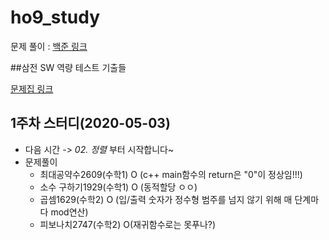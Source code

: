 # ho9_study

문제 풀이 : [백준 링크](https://www.acmicpc.net/)



##삼전 SW 역량 테스트 기출들

[문제집 링크](https://www.acmicpc.net/workbook/view/1152)



## 1주차 스터디(2020-05-03)

- 다음 시간 -> *02. 정렬* 부터 시작합니다~
- 문제풀이
  - 최대공약수2609(수학1) O (c++ main함수의 return은 "0"이 정상임!!!)
  - 소수 구하기1929(수학1) O (동적할당 ㅇㅇ)
  - 곱셈1629(수학2) O (입/출력 숫자가 정수형 범주를 넘지 않기 위해 매 단계마다 mod연산)
  - 피보나치2747(수학2) O(재귀함수로는 못푸나?)

